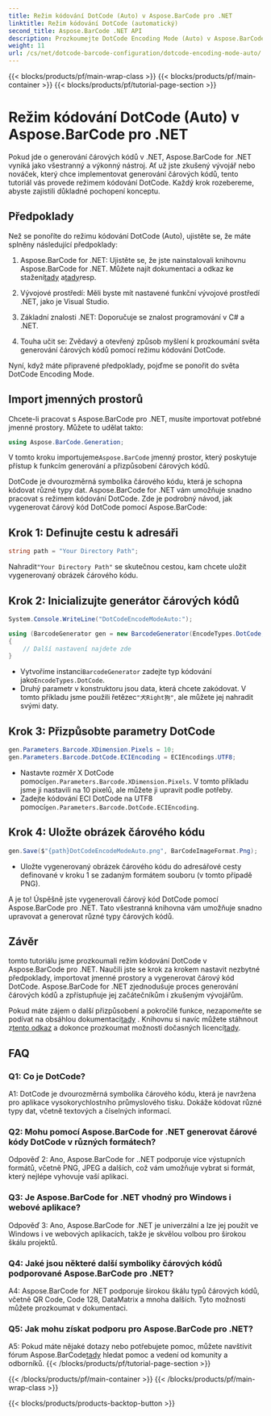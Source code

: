 ```yaml
---
title: Režim kódování DotCode (Auto) v Aspose.BarCode pro .NET
linktitle: Režim kódování DotCode (automatický)
second_title: Aspose.BarCode .NET API
description: Prozkoumejte DotCode Encoding Mode (Auto) v Aspose.BarCode for .NET, mocném nástroji pro generování čárových kódů. Naučte se generovat čárové kódy DotCode krok za krokem. Prohlédněte si dokumentaci, stáhněte si knihovnu a získejte dočasné licence.
weight: 11
url: /cs/net/dotcode-barcode-configuration/dotcode-encoding-mode-auto/
---
```


{{< blocks/products/pf/main-wrap-class >}}
{{< blocks/products/pf/main-container >}}
{{< blocks/products/pf/tutorial-page-section >}}

# Režim kódování DotCode (Auto) v Aspose.BarCode pro .NET

Pokud jde o generování čárových kódů v .NET, Aspose.BarCode for .NET vyniká jako všestranný a výkonný nástroj. Ať už jste zkušený vývojář nebo nováček, který chce implementovat generování čárových kódů, tento tutoriál vás provede režimem kódování DotCode. Každý krok rozebereme, abyste zajistili důkladné pochopení konceptu.

## Předpoklady

Než se ponoříte do režimu kódování DotCode (Auto), ujistěte se, že máte splněny následující předpoklady:

1.  Aspose.BarCode for .NET: Ujistěte se, že jste nainstalovali knihovnu Aspose.BarCode for .NET. Můžete najít dokumentaci a odkaz ke stažení[tady](https://reference.aspose.com/barcode/net/) a[tady](https://releases.aspose.com/barcode/net/)resp.

2. Vývojové prostředí: Měli byste mít nastavené funkční vývojové prostředí .NET, jako je Visual Studio.

3. Základní znalosti .NET: Doporučuje se znalost programování v C# a .NET.

4. Touha učit se: Zvědavý a otevřený způsob myšlení k prozkoumání světa generování čárových kódů pomocí režimu kódování DotCode.

Nyní, když máte připravené předpoklady, pojďme se ponořit do světa DotCode Encoding Mode.

## Import jmenných prostorů

Chcete-li pracovat s Aspose.BarCode pro .NET, musíte importovat potřebné jmenné prostory. Můžete to udělat takto:

```csharp
using Aspose.BarCode.Generation;
```

 V tomto kroku importujeme`Aspose.BarCode` jmenný prostor, který poskytuje přístup k funkcím generování a přizpůsobení čárových kódů.

DotCode je dvourozměrná symbolika čárového kódu, která je schopna kódovat různé typy dat. Aspose.BarCode for .NET vám umožňuje snadno pracovat s režimem kódování DotCode. Zde je podrobný návod, jak vygenerovat čárový kód DotCode pomocí Aspose.BarCode:

## Krok 1: Definujte cestu k adresáři

```csharp
string path = "Your Directory Path";
```

 Nahradit`"Your Directory Path"` se skutečnou cestou, kam chcete uložit vygenerovaný obrázek čárového kódu.

## Krok 2: Inicializujte generátor čárových kódů

```csharp
System.Console.WriteLine("DotCodeEncodeModeAuto:");

using (BarcodeGenerator gen = new BarcodeGenerator(EncodeTypes.DotCode, "犬Right狗"))
{
    // Další nastavení najdete zde
}
```

-  Vytvoříme instanci`BarcodeGenerator` zadejte typ kódování jako`EncodeTypes.DotCode`.
-  Druhý parametr v konstruktoru jsou data, která chcete zakódovat. V tomto příkladu jsme použili řetězec`"犬Right狗"`, ale můžete jej nahradit svými daty.

## Krok 3: Přizpůsobte parametry DotCode

```csharp
gen.Parameters.Barcode.XDimension.Pixels = 10;
gen.Parameters.Barcode.DotCode.ECIEncoding = ECIEncodings.UTF8;
```

-  Nastavte rozměr X DotCode pomocí`gen.Parameters.Barcode.XDimension.Pixels`. V tomto příkladu jsme ji nastavili na 10 pixelů, ale můžete ji upravit podle potřeby.
-  Zadejte kódování ECI DotCode na UTF8 pomocí`gen.Parameters.Barcode.DotCode.ECIEncoding`.

## Krok 4: Uložte obrázek čárového kódu

```csharp
gen.Save($"{path}DotCodeEncodeModeAuto.png", BarCodeImageFormat.Png);
```

- Uložte vygenerovaný obrázek čárového kódu do adresářové cesty definované v kroku 1 se zadaným formátem souboru (v tomto případě PNG).

A je to! Úspěšně jste vygenerovali čárový kód DotCode pomocí Aspose.BarCode pro .NET. Tato všestranná knihovna vám umožňuje snadno upravovat a generovat různé typy čárových kódů.

## Závěr

tomto tutoriálu jsme prozkoumali režim kódování DotCode v Aspose.BarCode pro .NET. Naučili jste se krok za krokem nastavit nezbytné předpoklady, importovat jmenné prostory a vygenerovat čárový kód DotCode. Aspose.BarCode for .NET zjednodušuje proces generování čárových kódů a zpřístupňuje jej začátečníkům i zkušeným vývojářům.

 Pokud máte zájem o další přizpůsobení a pokročilé funkce, nezapomeňte se podívat na obsáhlou dokumentaci[tady](https://reference.aspose.com/barcode/net/) . Knihovnu si navíc můžete stáhnout z[tento odkaz](https://releases.aspose.com/barcode/net/) a dokonce prozkoumat možnosti dočasných licencí[tady](https://purchase.aspose.com/temporary-license/).

## FAQ

### Q1: Co je DotCode?

A1: DotCode je dvourozměrná symbolika čárového kódu, která je navržena pro aplikace vysokorychlostního průmyslového tisku. Dokáže kódovat různé typy dat, včetně textových a číselných informací.

### Q2: Mohu pomocí Aspose.BarCode for .NET generovat čárové kódy DotCode v různých formátech?

Odpověď 2: Ano, Aspose.BarCode for ..NET podporuje více výstupních formátů, včetně PNG, JPEG a dalších, což vám umožňuje vybrat si formát, který nejlépe vyhovuje vaší aplikaci.

### Q3: Je Aspose.BarCode for .NET vhodný pro Windows i webové aplikace?

Odpověď 3: Ano, Aspose.BarCode for .NET je univerzální a lze jej použít ve Windows i ve webových aplikacích, takže je skvělou volbou pro širokou škálu projektů.

### Q4: Jaké jsou některé další symboliky čárových kódů podporované Aspose.BarCode pro .NET?

A4: Aspose.BarCode for .NET podporuje širokou škálu typů čárových kódů, včetně QR Code, Code 128, DataMatrix a mnoha dalších. Tyto možnosti můžete prozkoumat v dokumentaci.

### Q5: Jak mohu získat podporu pro Aspose.BarCode pro .NET?

 A5: Pokud máte nějaké dotazy nebo potřebujete pomoc, můžete navštívit fórum Aspose.BarCode[tady](https://forum.aspose.com/c/barcode/13) hledat pomoc a vedení od komunity a odborníků.
{{< /blocks/products/pf/tutorial-page-section >}}

{{< /blocks/products/pf/main-container >}}
{{< /blocks/products/pf/main-wrap-class >}}

{{< blocks/products/products-backtop-button >}}
